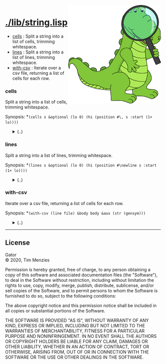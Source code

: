 <a name=top>
<img width=300 align=right src="https://raw.githubusercontent.com/timm/gator/main/docs/img/gator.png">

# [./lib/string.lisp](/src/./lib/string.lisp)
- [cells](#cells) : Split a string into a list of cells, trimming whitespace.
- [lines](#lines) : Split a string into a list of lines, trimming whitespace.
- [with-csv](#with-csv) : Iterate over a csv file, returning a list of cells for each row.

### cells

Split a string into a list of cells, trimming whitespace.

Synopsis: *`(cells s &optional (lo 0) (hi (position #\, s :start (1+ lo))))`

<ul>
<details><summary>(..)</summary>

```lisp
(defun cells (s &optional (lo 0) (hi (position #\, s :start (1+ lo))))
  ""
  (cons (string-trim '(#\  #\tab #\newline) (subseq s lo hi))
        (if hi
            (cells s (1+ hi)))))
```
</details></ul>

### lines

Split a string into a list of lines, trimming whitespace.

Synopsis: *`(lines s &optional (lo 0)
             (hi (position #\newline s :start (1+ lo))))`

<ul>
<details><summary>(..)</summary>

```lisp
(defun lines (s &optional (lo 0) (hi (position #\newline s :start (1+ lo))))
  ""
  (cons (cells (subseq s lo hi))
        (if hi
            (lines s (1+ hi)))))
```
</details></ul>

### with-csv

Iterate over a csv file, returning a list of cells for each row.

Synopsis: *`(with-csv (line file) &body body &aux (str (gensym)))`

<ul>
<details><summary>(..)</summary>

```lisp
(defmacro with-csv ((line file) &body body &aux (str (gensym)))
  ""
  `(let (,line)
     (with-open-file (,str ,file)
       (while (setf ,line (read-line ,str nil))
        (when (> (length ,line) 0) (setf ,line (cells ,line)) ,@body)))))
```
</details></ul>

<hr>


## License

Gator   
&copy; 2020, Tim Menzies

Permission is hereby granted, free of charge, to any person obtaining
a copy of this software and associated documentation files (the
"Software"), to deal in the Software without restriction, including
without limitation the rights to use, copy, modify, merge, publish,
distribute, sublicense, and/or sell copies of the Software, and to
permit persons to whom the Software is furnished to do so, subject
to the following conditions:

The above copyright notice and this permission notice shall be
included in all copies or substantial portions of the Software.

THE SOFTWARE IS PROVIDED "AS IS", WITHOUT WARRANTY OF ANY KIND,
EXPRESS OR IMPLIED, INCLUDING BUT NOT LIMITED TO THE WARRANTIES OF
MERCHANTABILITY, FITNESS FOR A PARTICULAR PURPOSE AND NONINFRINGEMENT.
IN NO EVENT SHALL THE AUTHORS OR COPYRIGHT HOLDERS BE LIABLE FOR
ANY CLAIM, DAMAGES OR OTHER LIABILITY, WHETHER IN AN ACTION OF
CONTRACT, TORT OR OTHERWISE, ARISING FROM, OUT OF OR IN CONNECTION
WITH THE SOFTWARE OR THE USE OR OTHER DEALINGS IN THE SOFTWARE.
